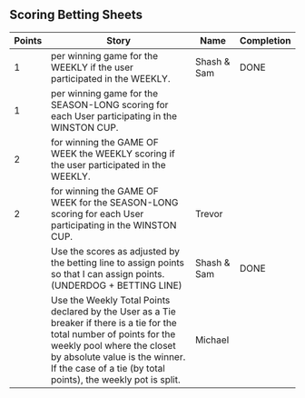 ## Scoring Betting Sheets
|Points|Story|Name|Completion|
|---|---|---|---|
|1| per winning game for the WEEKLY if the user participated in the WEEKLY.|Shash & Sam|DONE|
|1| per winning game for the SEASON-LONG scoring for each User participating in the WINSTON CUP.|||
|2| for winning the GAME OF WEEK the WEEKLY scoring if the user participated in the WEEKLY.|||
|2| for winning the GAME OF WEEK for the SEASON-LONG scoring for each User participating in the WINSTON CUP.|Trevor||
||Use the scores as adjusted by the betting line to assign points so that I can assign points. (UNDERDOG + BETTING LINE)|Shash & Sam|DONE|
||Use the Weekly Total Points declared by the User as a Tie breaker if there is a tie for the total number of points for the weekly pool where the closet by absolute value is the winner.  If the case of a tie (by total points), the weekly pot is split.|Michael||
